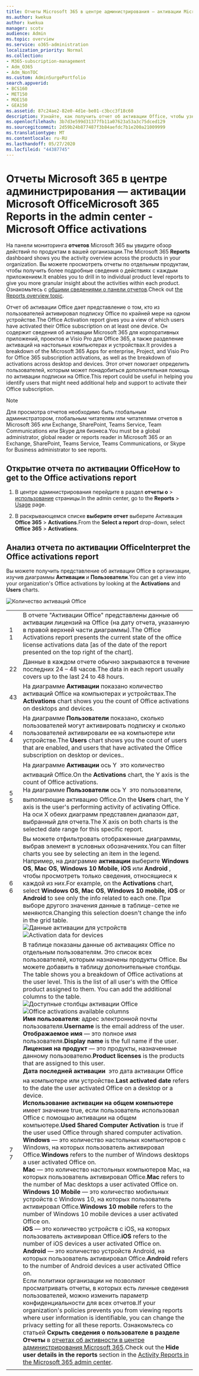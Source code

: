 ```yaml
---
title: Отчеты Microsoft 365 в центре администрирования — активации Microsoft Office
ms.author: kwekua
author: kwekua
manager: scotv
audience: Admin
ms.topic: overview
ms.service: o365-administration
localization_priority: Normal
ms.collection:
- M365-subscription-management
- Adm_O365
- Adm_NonTOC
ms.custom: AdminSurgePortfolio
search.appverid:
- BCS160
- MET150
- MOE150
- GEA150
ms.assetid: 87c24ae2-82e0-4d1e-be01-c3bcc3f18c60
description: Узнайте, как получить отчет об активации Office, чтобы узнать, кто из пользователей активировал свою подписку на Office, и определить пользователей, которым может потребоваться дополнительная помощь.
ms.openlocfilehash: 3b7d3e599d31377fb11a07623a53a3c75dced129
ms.sourcegitcommit: 2d59b24b877487f3b84aefdc7b1e200a21009999
ms.translationtype: MT
ms.contentlocale: ru-RU
ms.lasthandoff: 05/27/2020
ms.locfileid: "44387745"
---
```

# <a name="microsoft-365-reports-in-the-admin-center---microsoft-office-activations"></a><span data-ttu-id="f88ce-103">Отчеты Microsoft 365 в центре администрирования — активации Microsoft Office</span><span class="sxs-lookup"><span data-stu-id="f88ce-103">Microsoft 365 Reports in the admin center - Microsoft Office activations</span></span>

<span data-ttu-id="f88ce-104">На панели мониторинга **отчетов** Microsoft 365 вы увидите обзор действий по продуктам в вашей организации.</span><span class="sxs-lookup"><span data-stu-id="f88ce-104">The Microsoft 365 **Reports** dashboard shows you the activity overview across the products in your organization.</span></span> <span data-ttu-id="f88ce-105">Вы можете просмотреть отчеты по отдельным продуктам, чтобы получить более подробные сведения о действиях с каждым приложением.</span><span class="sxs-lookup"><span data-stu-id="f88ce-105">It enables you to drill in to individual product level reports to give you more granular insight about the activities within each product.</span></span> <span data-ttu-id="f88ce-106">Ознакомьтесь с [общими сведениями о панели отчетов](activity-reports.md).</span><span class="sxs-lookup"><span data-stu-id="f88ce-106">Check out [the Reports overview topic](activity-reports.md).</span></span>
  
<span data-ttu-id="f88ce-107">Отчет об активации Office дает представление о том, кто из пользователей активировал подписку Office по крайней мере на одном устройстве.</span><span class="sxs-lookup"><span data-stu-id="f88ce-107">The Office Activation report gives you a view of which users have activated their Office subscription on at least one device.</span></span> <span data-ttu-id="f88ce-108">Он содержит сведения об активации Microsoft 365 для корпоративных приложений, проектов и Visio Pro для Office 365, а также разделение активаций на настольных компьютерах и устройствах.</span><span class="sxs-lookup"><span data-stu-id="f88ce-108">It provides a breakdown of the Microsoft 365 Apps for enterprise, Project, and Visio Pro for Office 365 subscription activations, as well as the breakdown of activations across desktop and devices.</span></span> <span data-ttu-id="f88ce-109">Этот отчет помогает определить пользователей, которым может понадобиться дополнительная помощь по активации подписки на Office.</span><span class="sxs-lookup"><span data-stu-id="f88ce-109">This report could be useful in helping you identify users that might need additional help and support to activate their Office subscription.</span></span>
  
> [!NOTE]
> <span data-ttu-id="f88ce-110">Для просмотра отчетов необходимо быть глобальным администратором, глобальным читателям или читателями отчетов в Microsoft 365 или Exchange, SharePoint, Teams Service, Team Communications или Skype для бизнеса.</span><span class="sxs-lookup"><span data-stu-id="f88ce-110">You must be a global administrator, global reader or reports reader in Microsoft 365 or an Exchange, SharePoint, Teams Service, Teams Communications, or Skype for Business administrator to see reports.</span></span>  
  
## <a name="how-to-get-to-the-office-activations-report"></a><span data-ttu-id="f88ce-111">Открытие отчета по активации Office</span><span class="sxs-lookup"><span data-stu-id="f88ce-111">How to get to the Office activations report</span></span>

1. <span data-ttu-id="f88ce-112">В центре администрирования перейдите в раздел **отчеты о** \> <a href="https://go.microsoft.com/fwlink/p/?linkid=2074756" target="_blank">использование</a> страницы.</span><span class="sxs-lookup"><span data-stu-id="f88ce-112">In the admin center, go to the **Reports** \> <a href="https://go.microsoft.com/fwlink/p/?linkid=2074756" target="_blank">Usage</a> page.</span></span>

    
2. <span data-ttu-id="f88ce-113">В раскрывающемся списке **выберите отчет** выберите Активация **Office 365** \> **Activations**.</span><span class="sxs-lookup"><span data-stu-id="f88ce-113">From the **Select a report** drop-down, select **Office 365** \> **Activations**.</span></span> 
  
## <a name="interpret-the-office-activations-report"></a><span data-ttu-id="f88ce-114">Анализ отчета по активации Office</span><span class="sxs-lookup"><span data-stu-id="f88ce-114">Interpret the Office activations report</span></span>

<span data-ttu-id="f88ce-115">Вы можете получить представление об активации Office в организации, изучив диаграммы **Активации** и **Пользователи**.</span><span class="sxs-lookup"><span data-stu-id="f88ce-115">You can get a view into your organization's Office activations by looking at the **Activations** and **Users** charts.</span></span> 
  
![Количество активаций Office](../../media/8c0ae08d-2d71-4437-9147-12c345bb5e9d.png)
  
|||
|:-----|:-----|
|<span data-ttu-id="f88ce-117">1 </span><span class="sxs-lookup"><span data-stu-id="f88ce-117">1</span></span>  <br/> |<span data-ttu-id="f88ce-118">В отчете "Активации Office" представлены данные об активации лицензий на Office (на дату отчета, указанную в правой верхней части диаграммы).</span><span class="sxs-lookup"><span data-stu-id="f88ce-118">The Office Activations report presents the current state of the office license activations data [as of the date of the report presented on the top right of the chart].</span></span>  <br/> |
|<span data-ttu-id="f88ce-119">2</span><span class="sxs-lookup"><span data-stu-id="f88ce-119">2</span></span>  <br/> |<span data-ttu-id="f88ce-120">Данные в каждом отчете обычно закрываются в течение последних 24 – 48 часов.</span><span class="sxs-lookup"><span data-stu-id="f88ce-120">The data in each report usually covers up to the last 24 to 48 hours.</span></span>  <br/> |
|<span data-ttu-id="f88ce-121">4</span><span class="sxs-lookup"><span data-stu-id="f88ce-121">3</span></span>  <br/> |<span data-ttu-id="f88ce-122">На диаграмме **Активации** показано количество активаций Office на компьютерах и устройствах.</span><span class="sxs-lookup"><span data-stu-id="f88ce-122">The **Activations** chart shows you the count of Office activations on desktops and devices.</span></span>  <br/> |
|<span data-ttu-id="f88ce-123">4 </span><span class="sxs-lookup"><span data-stu-id="f88ce-123">4</span></span>  <br/> |<span data-ttu-id="f88ce-124">На диаграмме **Пользователи** показано, сколько пользователей могут активировать подписку и сколько пользователей активировали ее на компьютере или устройстве.</span><span class="sxs-lookup"><span data-stu-id="f88ce-124">The **Users** chart shows you the count of users that are enabled, and users that have activated the Office subscription on desktop or devices..</span></span>  <br/> |
|<span data-ttu-id="f88ce-125">5 </span><span class="sxs-lookup"><span data-stu-id="f88ce-125">5</span></span>  <br/> | <span data-ttu-id="f88ce-126">На диаграмме **Активации** ось Y  это количество активаций Office.</span><span class="sxs-lookup"><span data-stu-id="f88ce-126">On the **Activations** chart, the Y axis is the count of Office activations.</span></span>  <br/>  <span data-ttu-id="f88ce-127">На диаграмме **Пользователи** ось Y  это пользователи, выполняющие активацию Office.</span><span class="sxs-lookup"><span data-stu-id="f88ce-127">On the **Users** chart, the Y axis is the user's performing activity of activating Office.</span></span>  <br/>  <span data-ttu-id="f88ce-128">На оси X обеих диаграмм представлен диапазон дат, выбранный для отчета.</span><span class="sxs-lookup"><span data-stu-id="f88ce-128">The X axis on both charts is the selected date range for this specific report.</span></span>  <br/> |
|<span data-ttu-id="f88ce-129">6 </span><span class="sxs-lookup"><span data-stu-id="f88ce-129">6</span></span>  <br/> |<span data-ttu-id="f88ce-130">Вы можете отфильтровать отображенные диаграммы, выбрав элемент в условных обозначениях.</span><span class="sxs-lookup"><span data-stu-id="f88ce-130">You can filter charts you see by selecting an item in the legend.</span></span> <span data-ttu-id="f88ce-131">Например, на диаграмме **активации** выберите **Windows OS**, **Mac OS**, **Windows 10 Mobile**, **iOS** или **Android** , чтобы просмотреть только сведения, относящиеся к каждой из них.</span><span class="sxs-lookup"><span data-stu-id="f88ce-131">For example, on the **Activations** chart, select **Windows OS**, **Mac OS**, **Windows 10 mobile**, **iOS** or **Android** to see only the info related to each one.</span></span> <span data-ttu-id="f88ce-132">При выборе другого значения данные в таблице-сетке не меняются.</span><span class="sxs-lookup"><span data-stu-id="f88ce-132">Changing this selection doesn't change the info in the grid table.</span></span> <br/> <span data-ttu-id="f88ce-133">![Данные активации для устройств](../../media/59d3ec6e-2a6e-4b21-8aac-c73038c47b9f.png)</span><span class="sxs-lookup"><span data-stu-id="f88ce-133">![Activation data for devices](../../media/59d3ec6e-2a6e-4b21-8aac-c73038c47b9f.png)</span></span>  <br/> |
|<span data-ttu-id="f88ce-134">7 </span><span class="sxs-lookup"><span data-stu-id="f88ce-134">7</span></span>  <br/> | <span data-ttu-id="f88ce-p104">В таблице показаны данные об активациях Office по отдельным пользователям. Это список всех пользователей, которым назначены продукты Office. Вы можете добавить в таблицу дополнительные столбцы.  </span><span class="sxs-lookup"><span data-stu-id="f88ce-p104">The table shows you a breakdown of Office activations at the user level. This is the list of all user's with the Office product assigned to them. You can add the additional columns to the table.  </span></span><br/> <span data-ttu-id="f88ce-138">![Доступные столбцы активации Office](../../media/410a4baa-cef8-4676-bf7c-02a907a3a575.png)</span><span class="sxs-lookup"><span data-stu-id="f88ce-138">![Office activations available columns](../../media/410a4baa-cef8-4676-bf7c-02a907a3a575.png)</span></span><br/> <span data-ttu-id="f88ce-139">**Имя пользователя**: адрес электронной почты пользователя.</span><span class="sxs-lookup"><span data-stu-id="f88ce-139">**Username** is the email address of the user.</span></span>  <br/> <span data-ttu-id="f88ce-140">**Отображаемое имя** — это полное имя пользователя.</span><span class="sxs-lookup"><span data-stu-id="f88ce-140">**Display name** is the full name if the user.</span></span>  <br/> <span data-ttu-id="f88ce-141">**Лицензия на продукт** — это продукты, назначенные данному пользователю.</span><span class="sxs-lookup"><span data-stu-id="f88ce-141">**Product licenses** is the products that are assigned to this user.</span></span>  <br/> <span data-ttu-id="f88ce-142">**Дата последней активации**  это дата активации Office на компьютере или устройстве.</span><span class="sxs-lookup"><span data-stu-id="f88ce-142">**Last activated date** refers to the date the user activated Office on a desktop or a device.</span></span>  <br/> <span data-ttu-id="f88ce-143">**Использование активации на общем компьютере** имеет значение true, если пользователь использовал Office с помощью активации на общем компьютере.</span><span class="sxs-lookup"><span data-stu-id="f88ce-143">**Used Shared Computer Activation** is true if the user used Office through shared computer activation.</span></span> <br/> <span data-ttu-id="f88ce-144">**Windows** — это количество настольных компьютеров с Windows, на которых пользователь активировал Office.</span><span class="sxs-lookup"><span data-stu-id="f88ce-144">**Windows** refers to the number of Windows desktops a user activated Office on.</span></span>  <br/> <span data-ttu-id="f88ce-145">**Mac** — это количество настольных компьютеров Mac, на которых пользователь активировал Office.</span><span class="sxs-lookup"><span data-stu-id="f88ce-145">**Mac** refers to the number of Mac desktops a user activated Office on.</span></span>  <br/> <span data-ttu-id="f88ce-146">**Windows 10 Mobile** — это количество мобильных устройств с Windows 10, на которых пользователь активировал Office.</span><span class="sxs-lookup"><span data-stu-id="f88ce-146">**Windows 10 mobile** refers to the number of Windows 10 mobile devices a user activated Office on.</span></span>  <br/> <span data-ttu-id="f88ce-147">**iOS** — это количество устройств с iOS, на которых пользователь активировал Office.</span><span class="sxs-lookup"><span data-stu-id="f88ce-147">**iOS** refers to the number of iOS devices a user activated Office on.</span></span>  <br/> <span data-ttu-id="f88ce-148">**Android** — это количество устройств Android, на которых пользователь активировал Office.</span><span class="sxs-lookup"><span data-stu-id="f88ce-148">**Android** refers to the number of Android devices a user activated Office on.</span></span>  <br/>  <span data-ttu-id="f88ce-149">Если политики организации не позволяют просматривать отчеты, в которых есть личные сведения пользователей, можно изменить параметр конфиденциальности для всех отчетов.</span><span class="sxs-lookup"><span data-stu-id="f88ce-149">If your organization's policies prevents you from viewing reports where user information is identifiable, you can change the privacy setting for all these reports.</span></span> <span data-ttu-id="f88ce-150">Ознакомьтесь со статьей **Скрыть сведения о пользователе в разделе Отчеты** в [отчетах об активности в центре администрирования Microsoft 365](activity-reports.md).</span><span class="sxs-lookup"><span data-stu-id="f88ce-150">Check out the **Hide user details in the reports** section in the [Activity Reports in the Microsoft 365 admin center](activity-reports.md).</span></span>  <br/> |
|||
   

